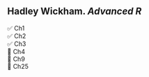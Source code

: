 ## Hadley Wickham. *Advanced R*
:white_check_mark: Ch1  
:white_check_mark: Ch2  
:white_check_mark: Ch3  
:construction: Ch4  
:construction: Ch9   
:construction: Ch25  
